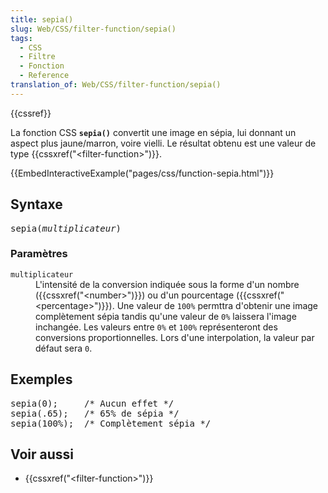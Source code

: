 ```yaml
---
title: sepia()
slug: Web/CSS/filter-function/sepia()
tags:
  - CSS
  - Filtre
  - Fonction
  - Reference
translation_of: Web/CSS/filter-function/sepia()
---
```

<div>{{cssref}}</div>

<p>La fonction CSS <strong><code>sepia()</code></strong> convertit une image en sépia, lui donnant un aspect plus jaune/marron, voire vielli. Le résultat obtenu est une valeur de type {{cssxref("&lt;filter-function&gt;")}}.</p>

<div>{{EmbedInteractiveExample("pages/css/function-sepia.html")}}</div>

<h2 id="Syntaxe">Syntaxe</h2>

<pre class="syntaxbox">sepia(<em>multiplicateur</em>)</pre>

<h3 id="Paramètres">Paramètres</h3>

<dl>
 <dt><code>multiplicateur</code></dt>
 <dd>L'intensité de la conversion indiquée sous la forme d'un nombre ({{cssxref("&lt;number&gt;")}}) ou d'un pourcentage ({{cssxref("&lt;percentage&gt;")}}). Une valeur de <code>100%</code> permttra d'obtenir une image complètement sépia tandis qu'une valeur de <code>0%</code> laissera l'image inchangée. Les valeurs entre <code>0%</code> et <code>100%</code> représenteront des conversions proportionnelles. Lors d'une interpolation, la valeur par défaut sera <code>0</code>.</dd>
</dl>

<h2 id="Exemples">Exemples</h2>

<pre class="brush: css">sepia(0);     /* Aucun effet */
sepia(.65);   /* 65% de sépia */
sepia(100%);  /* Complètement sépia */</pre>

<h2 id="Voir_aussi">Voir aussi</h2>

<ul>
 <li>{{cssxref("&lt;filter-function&gt;")}}</li>
</ul>
